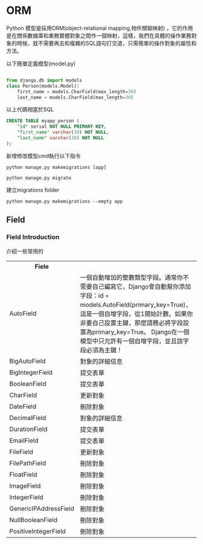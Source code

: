 # ORM  
Python 模型是採用ORM(object-relational mapping,物件關聯映射) ，它的作用是在關係數據庫和業務實體對象之間作一個映射，這樣，我們在具體的操作業務對象的時候，就不需要再去和複雜的SQL語句打交道，只需簡單的操作對象的屬性和方法。</br>

以下簡單定義模型(model.py)


```python 

from django.db import models
class Person(models.Model):
    first_name = models.CharField(max_length=30)
    last_name = models.CharField(max_length=30)    
```

以上代碼相當於SQL

```sql
CREATE TABLE myapp_person (
    "id" serial NOT NULL PRIMARY KEY,
    "first_name" varchar(30) NOT NULL,
    "last_name" varchar(30) NOT NULL
);
```

新增修改模型cmd執行以下指令</br>

```
python manage.py makemigrations [app]

python manage.py migrate
```

建立migrations folder
```
python manage.py makemigrations --empty app
```
## Field

### Field Introduction
介紹一些常用的
<table>
    <tr>
        <th>Fiele</th>
        <th></th>        
    </tr>
    <tr>
        <td>AutoField</td>
        <td>一個自動增加的整數類型字段。通常你不需要自己編寫它，Django會自動幫你添加字段：id = models.AutoField(primary_key=True)，這是一個自增字段，從1開始計數。如果你非要自己設置主鍵，那麼請務必將字段設置為primary_key=True。 Django在一個模型中只允許有一個自增字段，並且該字段必須為主鍵！</td>
    </tr>
    <tr>
        <td>BigAutoField</td>
        <td>對象的詳細信息</td>
    </tr>    
    <tr>
        <td>BigIntegerField</td>
        <td>提交表單</td>
    </tr>
    <tr>
        <td>BooleanField</td>
        <td>提交表單</td>
    </tr>
    <tr>
        <td>CharField</td>
        <td>更新對象</td>
    </tr>
    <tr>
        <td>DateField</td>
        <td>刪除對象</td>
    </tr>    
    <tr>
        <td>DecimalField</td>
        <td>對象的詳細信息</td>
    </tr>    
    <tr>
        <td>DurationField</td>
        <td>提交表單</td>
    </tr>
    <tr>
        <td>EmailField</td>
        <td>提交表單</td>
    </tr>
    <tr>
        <td>FileField</td>
        <td>更新對象</td>
    </tr>
    <tr>
        <td>FilePathField</td>
        <td>刪除對象</td>
    </tr>
        <tr>
        <td>FloatField</td>
        <td>刪除對象</td>
    </tr>
        <tr>
        <td>ImageField</td>
        <td>刪除對象</td>
    </tr>
        <tr>
        <td>IntegerField</td>
        <td>刪除對象</td>
    </tr>
        <tr>
        <td>GenericIPAddressField</td>
        <td>刪除對象</td>
    </tr>
        <tr>
        <td>NullBooleanField</td>
        <td>刪除對象</td>
    </tr>
    <tr>
        <td>PositiveIntegerField</td>
        <td>刪除對象</td>
    </tr>
</table>